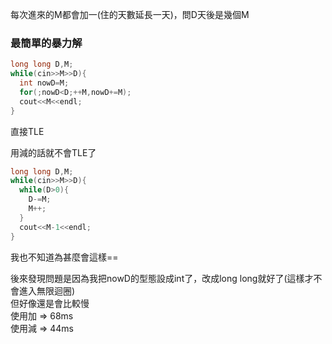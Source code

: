 每次進來的M都會加一(住的天數延長一天)，問D天後是幾個M
### 最簡單的暴力解
```cpp
long long D,M;
while(cin>>M>>D){
  int nowD=M;
  for(;nowD<D;++M,nowD+=M);
  cout<<M<<endl;
}
```
直接TLE

用減的話就不會TLE了
```cpp
long long D,M;
while(cin>>M>>D){
  while(D>0){
    D-=M;
    M++;
  }
  cout<<M-1<<endl;
}
```
我也不知道為甚麼會這樣==  

後來發現問題是因為我把nowD的型態設成int了，改成long long就好了(這樣才不會進入無限迴圈)  
但好像還是會比較慢  
使用加 => 68ms  
使用減 => 44ms  
